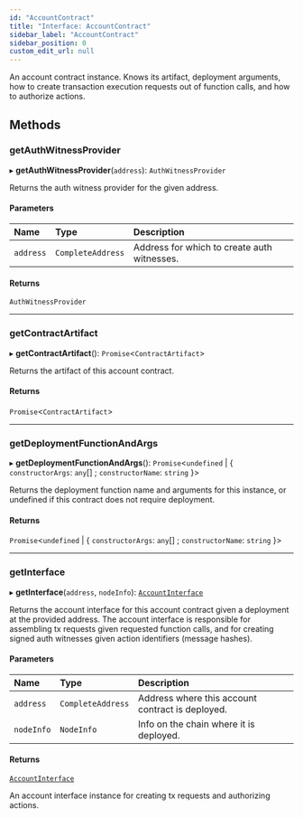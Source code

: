 ```yaml
---
id: "AccountContract"
title: "Interface: AccountContract"
sidebar_label: "AccountContract"
sidebar_position: 0
custom_edit_url: null
---
```


An account contract instance. Knows its artifact, deployment arguments, how to create
transaction execution requests out of function calls, and how to authorize actions.

## Methods

### getAuthWitnessProvider

▸ **getAuthWitnessProvider**(`address`): `AuthWitnessProvider`

Returns the auth witness provider for the given address.

#### Parameters

| Name | Type | Description |
| :------ | :------ | :------ |
| `address` | `CompleteAddress` | Address for which to create auth witnesses. |

#### Returns

`AuthWitnessProvider`

___

### getContractArtifact

▸ **getContractArtifact**(): `Promise`\<`ContractArtifact`\>

Returns the artifact of this account contract.

#### Returns

`Promise`\<`ContractArtifact`\>

___

### getDeploymentFunctionAndArgs

▸ **getDeploymentFunctionAndArgs**(): `Promise`\<`undefined` \| \{ `constructorArgs`: `any`[] ; `constructorName`: `string`  }\>

Returns the deployment function name and arguments for this instance, or undefined if this contract does not require deployment.

#### Returns

`Promise`\<`undefined` \| \{ `constructorArgs`: `any`[] ; `constructorName`: `string`  }\>

___

### getInterface

▸ **getInterface**(`address`, `nodeInfo`): [`AccountInterface`](AccountInterface.md)

Returns the account interface for this account contract given a deployment at the provided address.
The account interface is responsible for assembling tx requests given requested function calls, and
for creating signed auth witnesses given action identifiers (message hashes).

#### Parameters

| Name | Type | Description |
| :------ | :------ | :------ |
| `address` | `CompleteAddress` | Address where this account contract is deployed. |
| `nodeInfo` | `NodeInfo` | Info on the chain where it is deployed. |

#### Returns

[`AccountInterface`](AccountInterface.md)

An account interface instance for creating tx requests and authorizing actions.
